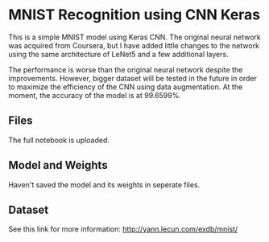 # MNIST Recognition using CNN Keras
This is a simple MNIST model using Keras CNN. The original neural network was acquired from Coursera, but I have added little changes to the network using the same architecture of LeNet5 and a few additional layers. 

The performance is worse than the original neural network despite the improvements. However, bigger dataset will be tested in the future in order to maximize the efficiency of the CNN using data augmentation. At the moment, the accuracy of the model is at 99.6599%. 

## Files
The full notebook is uploaded. 

## Model and Weights
Haven't saved the model and its weights in seperate files. 

## Dataset
See this link for more information: http://yann.lecun.com/exdb/mnist/

